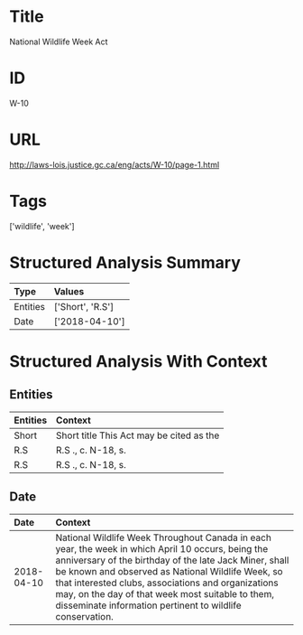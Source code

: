# Title
National Wildlife Week Act


# ID
W-10

# URL
http://laws-lois.justice.gc.ca/eng/acts/W-10/page-1.html


# Tags
['wildlife', 'week']


# Structured Analysis Summary
| Type     | Values           |
|:---------|:-----------------|
| Entities | ['Short', 'R.S'] |
| Date     | ['2018-04-10']   |


# Structured Analysis With Context
 


## Entities
| Entities   | Context                                  |
|:-----------|:-----------------------------------------|
| Short      | Short title This Act may be cited as the |
| R.S        | R.S ., c. N-18, s.                       |
| R.S        | R.S ., c. N-18, s.                       |


## Date
| Date       | Context                                                                                                                                                                                                                                                                                                                                                                                 |
|:-----------|:----------------------------------------------------------------------------------------------------------------------------------------------------------------------------------------------------------------------------------------------------------------------------------------------------------------------------------------------------------------------------------------|
| 2018-04-10 | National Wildlife Week Throughout Canada in each year, the week in which April 10 occurs, being the anniversary of the birthday of the late Jack Miner, shall be known and observed as National Wildlife Week, so that interested clubs, associations and organizations may, on the day of that week most suitable to them, disseminate information pertinent to wildlife conservation. |


